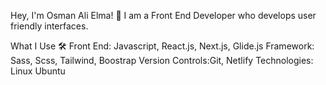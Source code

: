 Hey, I'm Osman Ali Elma! 👋
I am a Front End Developer who develops user friendly interfaces.

What I Use 🛠
Front End: Javascript, React.js, Next.js, Glide.js
Framework: Sass, Scss, Tailwind, Boostrap
Version Controls:Git, Netlify
Technologies: Linux Ubuntu
